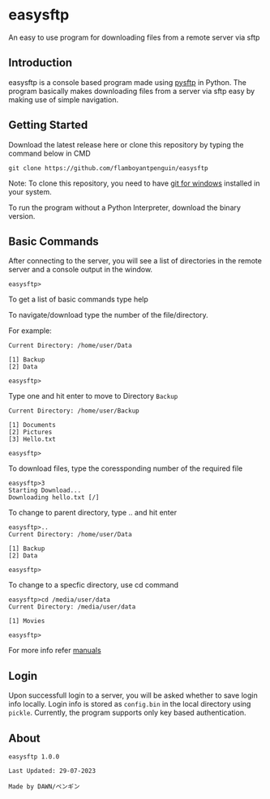 # easysftp

An easy to use program for downloading files from a remote server via sftp

## Introduction

easysftp is a console based program made using [pysftp](https://bitbucket.org/dundeemt/pysftp/src/master/) in Python. The program basically makes downloading files from a server via sftp easy by making use of simple navigation. 

## Getting Started

Download the latest release here or clone this repository by typing the command below in CMD

`git clone https://github.com/flamboyantpenguin/easysftp`

Note: To clone this repository, you need to have [git for windows](https://git-scm.com/) installed in your system. 

To run the program without a Python Interpreter, download the binary version. 

## Basic Commands

After connecting to the server, you will see a list of directories in the remote server and a console output in the window. 

`easysftp>`

To get a list of basic commands type help

To navigate/download type the number of the file/directory. 

For example:

```
Current Directory: /home/user/Data

[1] Backup
[2] Data

easysftp>
```

Type one and hit enter to move to Directory `Backup`

```
Current Directory: /home/user/Backup

[1] Documents
[2] Pictures
[3] Hello.txt

easysftp>
```

To download files, type the coressponding number of the required file

```
easysftp>3
Starting Download...
Downloading hello.txt [/]
```

To change to parent directory, type .. and hit enter

```
easysftp>..
Current Directory: /home/user/Data

[1] Backup
[2] Data

easysftp>
```

To change to a specfic directory, use cd command

```
easysftp>cd /media/user/data
Current Directory: /media/user/data

[1] Movies

easysftp>
```

For more info refer [manuals](./docs/manual.md)


## Login

Upon successfull login to a server, you will be asked whether to save login info locally. Login info is stored as `config.bin` in the local directory using `pickle`. Currently, the program supports only key based authentication. 


## About

    easysftp 1.0.0

    Last Updated: 29-07-2023

    Made by DAWN/ペンギン